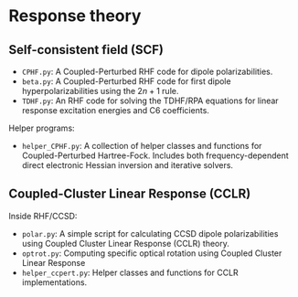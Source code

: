# Response theory

## Self-consistent field (SCF)

- `CPHF.py`: A Coupled-Perturbed RHF code for dipole polarizabilities.
- `beta.py`: A Coupled-Perturbed RHF code for first dipole hyperpolarizabilities using the $2n+1$ rule.
- `TDHF.py`: An RHF code for solving the TDHF/RPA equations for linear response excitation energies and C6 coefficients.

Helper programs:
- `helper_CPHF.py`: A collection of helper classes and functions for Coupled-Perturbed Hartree-Fock. Includes both frequency-dependent direct electronic Hessian inversion and iterative solvers.

## Coupled-Cluster Linear Response (CCLR)

Inside RHF/CCSD:
- `polar.py`: A simple script for calculating CCSD dipole polarizabilities using Coupled Cluster Linear Response (CCLR) theory.
- `optrot.py`: Computing specific optical rotation using Coupled Cluster Linear Response
- `helper_ccpert.py`: Helper classes and functions for CCLR implementations.

